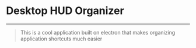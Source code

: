 # Desktop HUD Organizer
---
> This is a cool application built on electron that makes organizing application shortcuts much easier